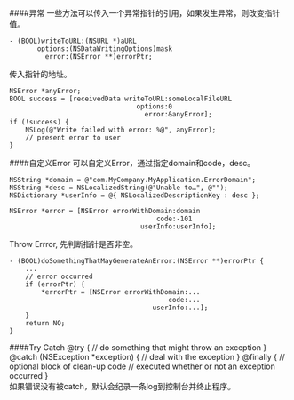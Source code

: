 ####异常
一些方法可以传入一个异常指针的引用，如果发生异常，则改变指针值。

	- (BOOL)writeToURL:(NSURL *)aURL
           options:(NSDataWritingOptions)mask
             error:(NSError **)errorPtr;
传入指针的地址。

	NSError *anyError;
    BOOL success = [receivedData writeToURL:someLocalFileURL
                                    options:0
                                      error:&anyError];
    if (!success) {
        NSLog(@"Write failed with error: %@", anyError);
        // present error to user
    }
####自定义Error
可以自定义Error，通过指定domain和code，desc。

	NSString *domain = @"com.MyCompany.MyApplication.ErrorDomain";
    NSString *desc = NSLocalizedString(@"Unable to…", @"");
    NSDictionary *userInfo = @{ NSLocalizedDescriptionKey : desc };
 
    NSError *error = [NSError errorWithDomain:domain
                                         code:-101
                                     userInfo:userInfo];
Throw Errror, 先判断指针是否非空。

	- (BOOL)doSomethingThatMayGenerateAnError:(NSError **)errorPtr {
	    ...
    	// error occurred
    	if (errorPtr) {
        	*errorPtr = [NSError errorWithDomain:...
            	                            code:...
                	                    userInfo:...];
    	}
    	return NO;
	}
####Try Catch
	@try {
        // do something that might throw an exception
    }
    @catch (NSException *exception) {
        // deal with the exception
    }
    @finally {
        // optional block of clean-up code
        // executed whether or not an exception occurred
    }  
如果错误没有被catch，默认会纪录一条log到控制台并终止程序。
                                     